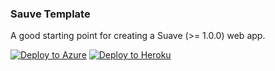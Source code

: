 ### Sauve Template

A good starting point for creating a Suave (>= 1.0.0) web app.

[![Deploy to Azure](http://azuredeploy.net/deploybutton.png)](https://azuredeploy.net/)
[![Deploy to Heroku](https://www.herokucdn.com/deploy/button.png)](https://heroku.com/deploy)
